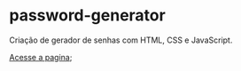 # password-generator
Criação de gerador de senhas com HTML, CSS  e JavaScript.

[Acesse a pagina](https://viniciusdeab.github.io/password-generator/);
